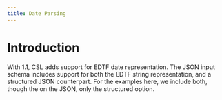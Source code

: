 ```yaml
---
title: Date Parsing
---
```


# Introduction

With 1.1, CSL adds support for EDTF date representation. 
The JSON input schema includes support for both the EDTF string representation, and a structured JSON counterpart.
For the examples here, we include both, though the on the JSON, only the structured option.

